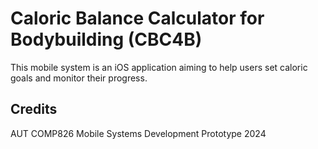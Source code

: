 # Caloric Balance Calculator for Bodybuilding (CBC4B)
This mobile system is an iOS application aiming to help users set caloric goals and monitor their progress.

## Credits
AUT COMP826 Mobile Systems Development Prototype 2024
